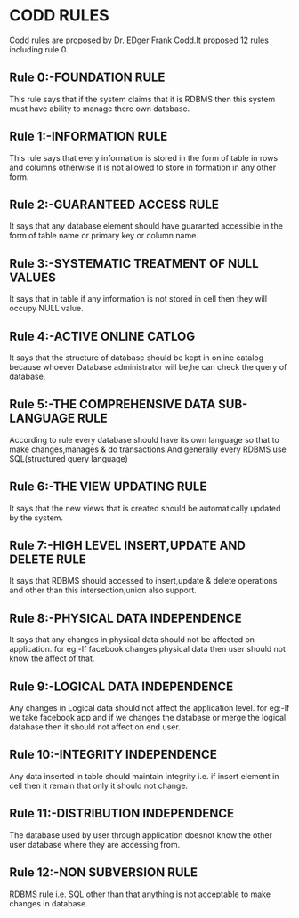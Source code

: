 # CODD RULES

Codd rules are proposed by Dr. EDger Frank Codd.It proposed 12 rules including rule 0.

## Rule 0:-FOUNDATION RULE
This rule says that if the system claims that it is RDBMS then this system must have ability to manage there own database.

## Rule 1:-INFORMATION RULE
This rule says that every information is stored in the form of table in rows and columns otherwise it is not allowed to store in formation
in any other form.

## Rule 2:-GUARANTEED ACCESS RULE
It says that any database element should have guaranted accessible in the form of table name or primary key or column name.

## Rule 3:-SYSTEMATIC TREATMENT OF NULL VALUES
It says that in table if any information is not stored in cell then they will occupy NULL value.

## Rule 4:-ACTIVE ONLINE CATLOG
It says that the structure of database should be kept in online catalog because whoever Database administrator will be,he can check
the query of database.

## Rule 5:-THE COMPREHENSIVE DATA SUB-LANGUAGE RULE
According to rule every database should have its own language so that to make changes,manages & do transactions.And generally
every RDBMS use SQL(structured query language)

## Rule 6:-THE VIEW UPDATING RULE
It says that the new views that is created should be automatically updated by the system.

## Rule 7:-HIGH LEVEL INSERT,UPDATE AND DELETE RULE
It says that RDBMS should accessed to insert,update & delete operations and other than this intersection,union also support.

## Rule 8:-PHYSICAL DATA INDEPENDENCE
It says that any changes in physical data should not be affected on application.
for eg:-If facebook changes physical data then user should not know the affect of that.

## Rule 9:-LOGICAL DATA INDEPENDENCE
Any changes in Logical data should not affect the application level.
for eg:-If we take facebook app and if we changes the database or merge the logical database then it should not affect on end user.

## Rule 10:-INTEGRITY INDEPENDENCE
Any data inserted in table should maintain integrity i.e. if insert element in cell then it remain that only it should not change.

## Rule 11:-DISTRIBUTION INDEPENDENCE
The database used by user through application doesnot know the other user database where they are accessing from.

## Rule 12:-NON SUBVERSION RULE
RDBMS rule i.e. SQL other than that anything is not acceptable to make changes in database.
